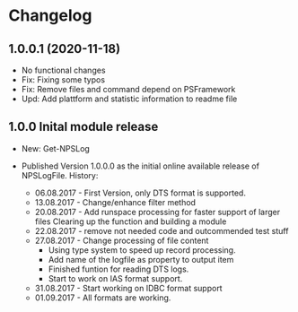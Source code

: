 # Changelog
## 1.0.0.1 (2020-11-18)
- No functional changes
- Fix: Fixing some typos
- Fix: Remove files and command depend on PSFramework
- Upd: Add plattform and statistic information to readme file

## 1.0.0 Inital module release
- New: Get-NPSLog

- Published Version 1.0.0.0 as the initial online available release of NPSLogFile. History:
    - 06.08.2017 - First Version, only DTS format is supported.
    - 13.08.2017 - Change/enhance filter method
    - 20.08.2017 - Add runspace processing for faster support of larger files Clearing up the function and building a module
    - 22.08.2017 - remove not needed code and outcommended test stuff
    - 27.08.2017 - Change processing of file content
        - Using type system to speed up record processing.
        - Add name of the logfile as property to output item
        - Finished funtion for reading DTS logs.
        - Start to work on IAS format support.
    - 31.08.2017 - Start working on IDBC format support
    - 01.09.2017 - All formats are working.
